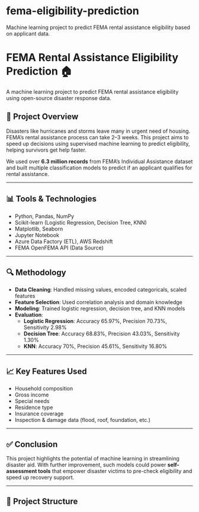 # fema-eligibility-prediction
Machine learning project to predict FEMA rental assistance eligibility based on applicant data.
# FEMA Rental Assistance Eligibility Prediction 🏠

A machine learning project to predict FEMA rental assistance eligibility using open-source disaster response data.

## 📘 Project Overview

Disasters like hurricanes and storms leave many in urgent need of housing. FEMA’s rental assistance process can take 2–3 weeks. This project aims to speed up decisions using supervised machine learning to predict eligibility, helping survivors get help faster.

We used over **6.3 million records** from FEMA’s Individual Assistance dataset and built multiple classification models to predict if an applicant qualifies for rental assistance.

---

## 📊 Tools & Technologies

- Python, Pandas, NumPy
- Scikit-learn (Logistic Regression, Decision Tree, KNN)
- Matplotlib, Seaborn
- Jupyter Notebook
- Azure Data Factory (ETL), AWS Redshift
- FEMA OpenFEMA API (Data Source)

---

## 🔍 Methodology

- **Data Cleaning**: Handled missing values, encoded categoricals, scaled features
- **Feature Selection**: Used correlation analysis and domain knowledge
- **Modeling**: Trained logistic regression, decision tree, and KNN models
- **Evaluation**:
  - **Logistic Regression**: Accuracy 65.97%, Precision 70.73%, Sensitivity 2.98%
  - **Decision Tree**: Accuracy 68.83%, Precision 43.03%, Sensitivity 1.30%
  - **KNN**: Accuracy 70%, Precision 45.61%, Sensitivity 16.80%

---

## 📈 Key Features Used

- Household composition
- Gross income
- Special needs
- Residence type
- Insurance coverage
- Inspection & damage data (flood, roof, foundation, etc.)

---

## ✅ Conclusion

This project highlights the potential of machine learning in streamlining disaster aid. With further improvement, such models could power **self-assessment tools** that empower disaster victims to pre-check eligibility and speed up recovery support.

---

## 📂 Project Structure

